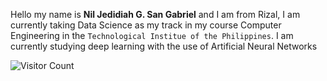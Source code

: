 Hello my name is **Nil Jedidiah G. San Gabriel** and I am from Rizal, I am currently taking Data Science as my track in my course Computer Engineering in the `Technological Institue of the Philippines`. I am currently studying deep learning with the use of Artificial Neural Networks
<p align="center">
  
  ![Visitor Count](https://profile-counter.glitch.me/{HuuuWasabe}/count.svg)
